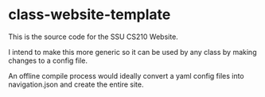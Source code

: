 class-website-template
======================

This is the source code for the SSU CS210 Website.

I intend to make this more generic so it can be used by any class by making changes to a config file.

An offline compile process would ideally convert a yaml config files into navigation.json and create the entire site.
